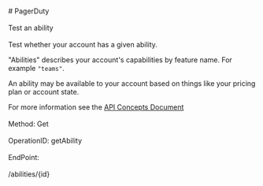 <br>#     PagerDuty</br>
<br>Test an ability</br>
<br>Test whether your account has a given ability.

"Abilities" describes your account's capabilities by feature name. For example `"teams"`.

An ability may be available to your account based on things like your pricing plan or account state.

For more information see the [API Concepts Document](../../docs/CONCEPTS.md#abilities)
</br>
<br>Method: Get</br>
<br>OperationID: getAbility</br>
<br>EndPoint:</br>
<br>/abilities/{id}</br>
